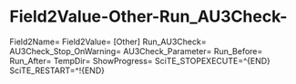 # Field2Value-Other-Run_AU3Check-
Field2Name= Field2Value= [Other] Run_AU3Check= AU3Check_Stop_OnWarning= AU3Check_Parameter= Run_Before= Run_After= TempDir= ShowProgress= SciTE_STOPEXECUTE=^{END} SciTE_RESTART=^!{END}
